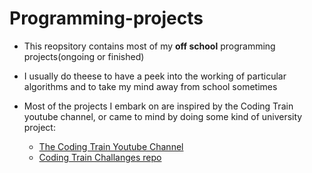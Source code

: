 # Programming-projects
- This reopsitory contains most of my **off school** programming projects(ongoing or finished)
- I usually do theese to have a peek into the working of particular algorithms and to take my mind away from school sometimes

- Most of the projects I embark on are inspired by the Coding Train youtube channel, or came to mind by doing some kind of university project: 
    - [The Coding Train Youtube Channel](https://www.youtube.com/c/TheCodingTrain)    
    - [Coding Train Challanges repo](https://thecodingtrain.com/challenges)
